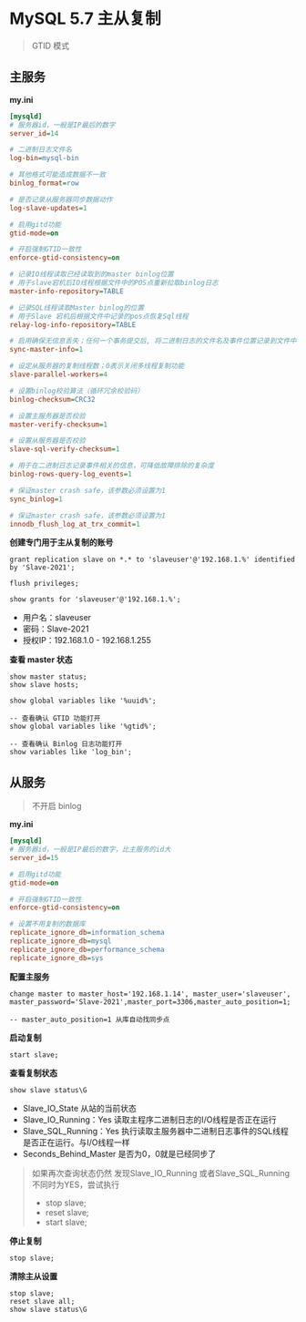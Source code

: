 # MySQL 5.7 主从复制

> GTID 模式

## 主服务

**my.ini**

```ini
[mysqld]
# 服务器id，一般是IP最后的数字
server_id=14

# 二进制日志文件名
log-bin=mysql-bin

# 其他格式可能造成数据不一致
binlog_format=row

# 是否记录从服务器同步数据动作
log-slave-updates=1

# 启用gitd功能
gtid-mode=on

# 开启强制GTID一致性
enforce-gtid-consistency=on

# 记录IO线程读取已经读取到的master binlog位置
# 用于slave宕机后IO线程根据文件中的POS点重新拉取binlog日志
master-info-repository=TABLE

# 记录SQL线程读取Master binlog的位置
# 用于Slave 宕机后根据文件中记录的pos点恢复Sql线程
relay-log-info-repository=TABLE

# 启用确保无信息丢失；任何一个事务提交后, 将二进制日志的文件名及事件位置记录到文件中
sync-master-info=1

# 设定从服务器的复制线程数；0表示关闭多线程复制功能
slave-parallel-workers=4

# 设置binlog校验算法（循环冗余校验码）
binlog-checksum=CRC32

# 设置主服务器是否校验
master-verify-checksum=1

# 设置从服务器是否校验
slave-sql-verify-checksum=1

# 用于在二进制日志记录事件相关的信息，可降低故障排除的复杂度
binlog-rows-query-log_events=1

# 保证master crash safe，该参数必须设置为1
sync_binlog=1

# 保证master crash safe，该参数必须设置为1
innodb_flush_log_at_trx_commit=1
```

**创建专门用于主从复制的账号**

```mysql
grant replication slave on *.* to 'slaveuser'@'192.168.1.%' identified by 'Slave-2021';

flush privileges;

show grants for 'slaveuser'@'192.168.1.%';
```

- 用户名：slaveuser
- 密码：Slave-2021
- 授权IP：192.168.1.0 - 192.168.1.255

**查看 master 状态**

```mysql
show master status;
show slave hosts;

show global variables like '%uuid%';

-- 查看确认 GTID 功能打开
show global variables like '%gtid%';

-- 查看确认 Binlog 日志功能打开
show variables like 'log_bin';
```



## 从服务

> 不开启 binlog

**my.ini**

```ini
[mysqld]
# 服务器id，一般是IP最后的数字，比主服务的id大
server_id=15

# 启用gitd功能
gtid-mode=on

# 开启强制GTID一致性
enforce-gtid-consistency=on

# 设置不用复制的数据库
replicate_ignore_db=information_schema
replicate_ignore_db=mysql
replicate_ignore_db=performance_schema
replicate_ignore_db=sys
```

**配置主服务**

```mysql
change master to master_host='192.168.1.14', master_user='slaveuser', master_password='Slave-2021',master_port=3306,master_auto_position=1;

-- master_auto_position=1 从库自动找同步点
```

**启动复制**

```mysql
start slave;
```

**查看复制状态**

```mysql
show slave status\G
```

- Slave_IO_State  从站的当前状态
- Slave_IO_Running：Yes  读取主程序二进制日志的I/O线程是否正在运行 
- Slave_SQL_Running：Yes  执行读取主服务器中二进制日志事件的SQL线程是否正在运行。与I/O线程一样 
- Seconds_Behind_Master  是否为0，0就是已经同步了

>如果再次查询状态仍然 发现Slave_IO_Running 或者Slave_SQL_Running 不同时为YES，尝试执行
>
>- stop slave;
>- reset slave;
>- start slave;

**停止复制**

```mysql
stop slave;
```

**清除主从设置**

```mysql
stop slave;
reset slave all;
show slave status\G
```

